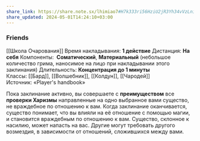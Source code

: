 ```yaml
---
share_link: https://share.note.sx/lhimiao7#H7k333ri56HziU2jR3Yh34vVzLniSH/YjQh5x1/mJw4
share_updated: 2024-05-01T14:24:10+03:00
---
```

### Friends
[[Школа Очарования]]
Время накладывания: **1 действие**
Дистанция: **На себя**
Компоненты:  **Соматический**, **Материальный** (небольшое количество грима, наносимое на лицо при накладывании этого заклинания)
Длительность: **Концентрация до 1 минуты**
Классы: [[Бард]], [[Волшебник]], [[Колдун]], [[Чародей]]
Источник: «Player's handbook»

Пока заклинание активно, вы совершаете с **преимуществом** все **проверки Харизмы** направленные на одно выбранное вами существо, не враждебное по отношению к вам. Когда заклинание оканчивается, существо понимает, что вы влияли на её отношение с помощью магии, и становится враждебным по отношению к вам. Существо, склонное к насилию, может напасть на вас. Другие могут требовать другого возмездия, в зависимости от отношений, сложившихся между вами.